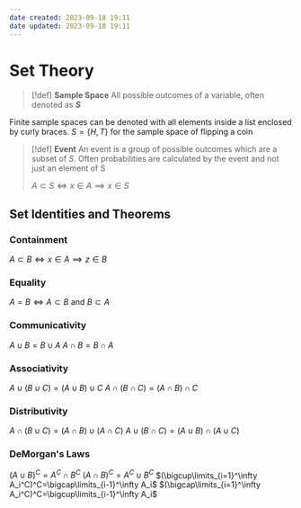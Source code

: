 ```yaml
---
date created: 2023-09-18 19:11
date updated: 2023-09-18 19:11
---
```


# Set Theory

> [!def]
> **Sample Space**
> All possible outcomes of a variable, often denoted as **$S$**

Finite sample spaces can be denoted with all elements inside a list enclosed by curly braces.
$S=\{H,T\}$ for the sample space of flipping a coin

> [!def]
> **Event**
> An event is a group of possible outcomes which are a subset of $S$. Often probabilities are calculated by the event and not just an element of S
>
> $A\subset S\iff x\in A \implies x\in S$

## Set Identities and Theorems

### Containment

$A\subset B\iff x\in A \implies z\in B$

### Equality

$A=B\iff A\subset B\text{ and }B\subset A$

### Communicativity

$A\cup B=B\cup A$
$A\cap B=B\cap A$

### Associativity

$A\cup(B\cup C)=(A\cup B)\cup C$
$A\cap(B\cap C)=(A\cap B)\cap C$

### Distributivity

$A\cap(B\cup C)=(A\cap B)\cup(A\cap C)$
$A\cup(B\cap C)=(A\cup B)\cap(A\cup C)$

### DeMorgan's Laws

$(A\cup B)^C=A^C\cap B^C$
$(A\cap B)^C=A^C\cup B^C$
$(\bigcup\limits_{i=1}^\infty A_i^C)^C=\bigcap\limits_{i-1}^\infty A_i$
$(\bigcap\limits_{i=1}^\infty A_i^C)^C=\bigcup\limits_{i-1}^\infty A_i$
